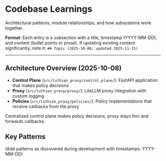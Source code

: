 # Codebase Learnings

Architectural patterns, module relationships, and how subsystems work together.

**Format**: Each entry is a subsection with a title, timestamp (YYYY-MM-DD), and content (bullet points or prose).
If updating existing content significantly, note it: `## Topic (2025-10-08, updated 2025-11-15)`

---

## Architecture Overview (2025-10-08)

- **Control Plane** (`src/luthien_proxy/control_plane/`): FastAPI application that makes policy decisions
- **Proxy** (`src/luthien_proxy/proxy/`): LiteLLM proxy integration with custom logging
- **Policies** (`src/luthien_proxy/policies/`): Policy implementations that receive callbacks from the proxy

Centralized control plane makes policy decisions, proxy stays thin and forwards callbacks.

## Key Patterns

(Add patterns as discovered during development with timestamps: YYYY-MM-DD)
